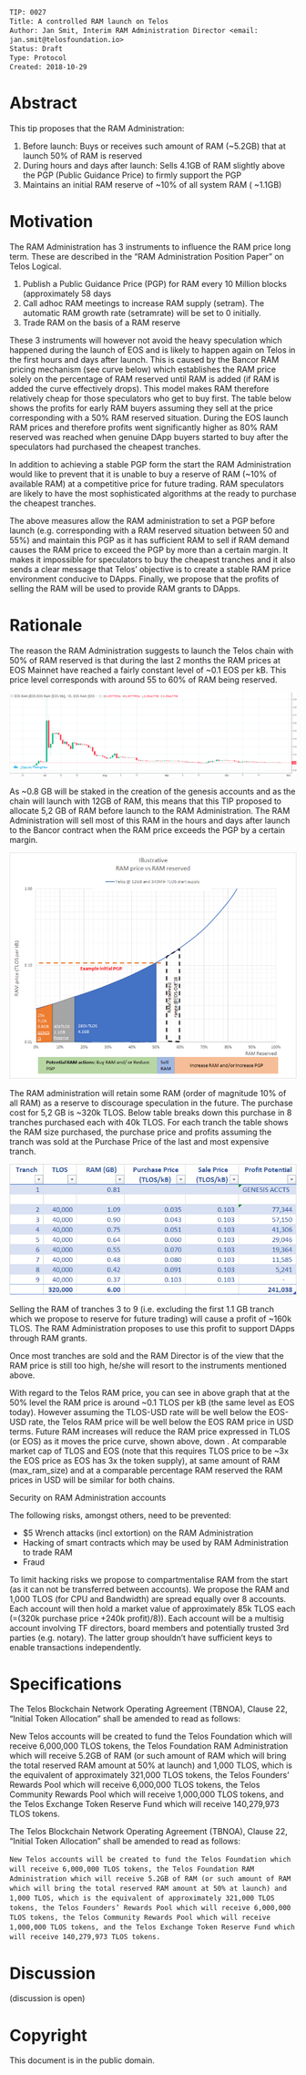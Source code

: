 	TIP: 0027
	Title: A controlled RAM launch on Telos
	Author: Jan Smit, Interim RAM Administration Director <email: jan.smit@telosfoundation.io>
	Status: Draft
	Type: Protocol
	Created: 2018-10-29	

# Abstract

This tip proposes that the RAM Administration:

1) Before launch: Buys or receives such amount of RAM (~5.2GB) that at launch 50% of RAM is reserved
2) During hours and days after launch: Sells 4.1GB of RAM slightly above the PGP (Public Guidance Price) to firmly support the PGP
3) Maintains an initial RAM reserve of ~10% of all system RAM ( ~1.1GB)

# Motivation

The RAM Administration has 3 instruments to influence the RAM price long term. These are described in the “RAM Administration Position Paper” on Telos Logical.

1) Publish a Public Guidance Price (PGP) for RAM every 10 Million blocks (approximately 58 days
2) Call adhoc RAM meetings to increase RAM supply (setram). The automatic RAM growth rate (setramrate) will be set to 0 initially.
3) Trade RAM on the basis of a RAM reserve

These 3 instruments will however not avoid the heavy speculation which happened during the launch of EOS and is likely to happen again on Telos in the first hours and days after launch. This is caused by the Bancor RAM pricing mechanism (see curve below) which establishes the RAM price solely on the percentage of RAM reserved until RAM is added (if RAM is added the curve effectively drops). This model makes RAM therefore relatively cheap for those speculators who get to buy first. The table below shows the profits for early RAM buyers assuming they sell at the price corresponding with a 50% RAM reserved situation. During the EOS launch RAM prices and therefore profits went significantly higher as 80% RAM reserved was reached when genuine DApp buyers started to buy after the speculators had purchased the cheapest tranches.

In addition to achieving a stable PGP form the start the RAM Administration would like to prevent that it is unable to buy a reserve of RAM (~10% of available RAM) at a competitive price for future trading. RAM speculators are likely to have the most sophisticated algorithms at the ready to purchase the cheapest tranches.

The above measures allow the RAM administration to set a PGP before launch (e.g. corresponding with a RAM reserved situation between 50 and 55%) and maintain this PGP as it has sufficient RAM to sell if RAM demand causes the RAM price to exceed the PGP by more than a certain margin. It makes it impossible for speculators to buy the cheapest tranches and it also sends a clear message that Telos’ objective is to create a stable RAM price environment conducive to DApps. Finally, we propose that the profits of selling the RAM will be used to provide RAM grants to DApps.

# Rationale

The reason the RAM Administration suggests to launch the Telos chain with 50% of RAM reserved is that during the last 2 months the RAM prices at EOS Mainnet have reached a fairly constant level of ~0.1 EOS per kB. This price level corresponds with around 55 to 60% of RAM being reserved.

![alt text](https://github.com/TallJanSmit/tips/blob/JanSmit-TIP-27-v2/EOS_RAM_price.png)

As ~0.8 GB will be staked in the creation of the genesis accounts and as the chain will launch with 12GB of RAM, this means that this TIP proposed to allocate 5,2 GB of RAM before launch to the RAM Administration. The RAM Administration will sell most of this RAM in the hours and days after launch to the Bancor contract when the RAM price exceeds the PGP by a certain margin.

![alt text](https://github.com/TallJanSmit/tips/blob/JanSmit-TIP-27-v2/TLOS_RAM_price.png)

The RAM administration will retain some RAM (order of magnitude 10% of all RAM) as a reserve to discourage speculation in the future. The purchase cost for 5,2 GB is ~320k TLOS. Below table breaks down this purchase in 8 tranches purchased each with 40k TLOS. For each tranch the table shows the RAM size purchased, the purchase price and profits assuming the tranch was sold at the Purchase Price of the last and most expensive tranch.

![alt text](https://github.com/TallJanSmit/tips/blob/JanSmit-TIP-27-v2/RAM_profits.png)

Selling the RAM of tranches 3 to 9 (i.e. excluding the first 1.1 GB tranch which we propose to reserve for future trading) will cause a profit of ~160k TLOS. The RAM Administration proposes to use this profit to support DApps through RAM grants.

Once most tranches are sold and the RAM Director is of the view that the RAM price is still too high, he/she will resort to the instruments mentioned above.

With regard to the Telos RAM price, you can see in above graph that at the 50% level the RAM price is around ~0.1 TLOS per kB (the same level as EOS today). However assuming the TLOS-USD rate will be well below the EOS-USD rate, the Telos RAM price will be well below the EOS RAM price in USD terms. Future RAM increases will reduce the RAM price expressed in TLOS (or EOS) as it moves the price curve, shown above, down . At comparable market cap of TLOS and EOS (note that this requires TLOS price to be ~3x the EOS price as EOS has 3x the token supply), at same amount of RAM (max_ram_size) and at a comparable percentage RAM reserved the RAM prices in USD will be similar for both chains.

Security on RAM Administration accounts

The following risks, amongst others, need to be prevented:

- $5 Wrench attacks (incl extortion) on the RAM Administration
- Hacking of smart contracts which may be used by RAM Administration to trade RAM
- Fraud

To limit hacking risks we propose to compartmentalise RAM from the start (as it can not be transferred between accounts). We propose the RAM and 1,000 TLOS (for CPU and Bandwidth) are spread equally over 8 accounts. Each account will then hold a market value of approximately 85k TLOS each (=(320k purchase price +240k profit)/8)). Each account will be a multisig account involving TF directors, board members and potentially trusted 3rd parties (e.g. notary). The latter group shouldn’t have sufficient keys to enable transactions independently.

# Specifications

The Telos Blockchain Network Operating Agreement (TBNOA), Clause 22, “Initial Token Allocation” shall be amended to read as follows:

New Telos accounts will be created to fund the Telos Foundation which will receive 6,000,000 TLOS tokens, the Telos Foundation RAM Administration which will receive 5.2GB of RAM (or such amount of RAM which will bring the total reserved RAM amount at 50% at launch) and 1,000 TLOS, which is the equivalent of approximately 321,000 TLOS tokens, the Telos Founders’ Rewards Pool which will receive 6,000,000 TLOS tokens, the Telos Community Rewards Pool which will receive 1,000,000 TLOS tokens, and the Telos Exchange Token Reserve Fund which will receive 140,279,973 TLOS tokens.

The Telos Blockchain Network Operating Agreement (TBNOA), Clause 22, “Initial Token Allocation” shall be amended to read as follows:

`New Telos accounts will be created to fund the Telos Foundation which will receive 6,000,000 TLOS tokens, the Telos Foundation RAM Administration which will receive 5.2GB of RAM (or such amount of RAM which will bring the total reserved RAM amount at 50% at launch) and 1,000 TLOS, which is the equivalent of approximately 321,000 TLOS tokens, the Telos Founders’ Rewards Pool which will receive 6,000,000 TLOS tokens, the Telos Community Rewards Pool which will receive 1,000,000 TLOS tokens, and the Telos Exchange Token Reserve Fund which will receive 140,279,973 TLOS tokens.`

# Discussion
(discussion is open)

# Copyright
This document is in the public domain.

